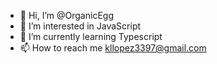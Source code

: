 - 👋 Hi, I’m @OrganicEgg
- 👀 I’m interested in JavaScript
- 🌱 I’m currently learning Typescript
- 📫 How to reach me kllopez3397@gmail.com

<!---
OrganicEgg/OrganicEgg is a ✨ special ✨ repository because its `README.md` (this file) appears on your GitHub profile.
You can click the Preview link to take a look at your changes.
--->
